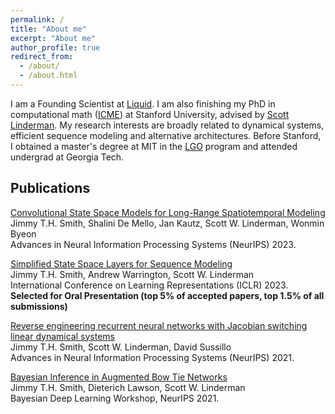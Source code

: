 ```yaml
---
permalink: /
title: "About me"
excerpt: "About me"
author_profile: true
redirect_from: 
  - /about/
  - /about.html
---
```


I am a Founding Scientist at [Liquid](https://www.liquid.ai/). I am also finishing my PhD in computational math ([ICME](https://icme.stanford.edu/)) at Stanford University, advised by [Scott Linderman](https://web.stanford.edu/~swl1/). My research interests are broadly related to dynamical systems, efficient sequence modeling and alternative architectures. Before Stanford, I obtained a master's degree at MIT in the [LGO](https://lgo.mit.edu/) program and attended undergrad at Georgia Tech. 


## Publications

[Convolutional State Space Models for Long-Range Spatiotemporal Modeling](https://arxiv.org/abs/2310.19694)\
Jimmy T.H. Smith, Shalini De Mello, Jan Kautz, Scott W. Linderman, Wonmin Byeon\
Advances in Neural Information Processing Systems (NeurIPS) 2023.

[Simplified State Space Layers for Sequence Modeling](https://arxiv.org/abs/2208.04933)\
Jimmy T.H. Smith, Andrew Warrington, Scott W. Linderman\
International Conference on Learning Representations (ICLR) 2023. **Selected for Oral Presentation (top 5% of accepted papers, top 1.5% of all submissions)**

[Reverse engineering recurrent neural networks with Jacobian switching linear dynamical systems](https://arxiv.org/abs/2111.01256)\
Jimmy T.H. Smith, Scott W. Linderman, David Sussillo\
Advances in Neural Information Processing Systems (NeurIPS) 2021.

[Bayesian Inference in Augmented Bow Tie Networks](http://bayesiandeeplearning.org/2021/papers/61.pdf)\
Jimmy T.H. Smith, Dieterich Lawson, Scott W. Linderman\
Bayesian Deep Learning Workshop, NeurIPS 2021.



